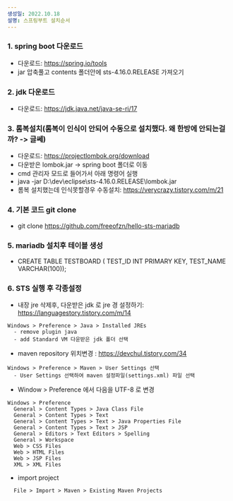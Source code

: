 ```yaml
---
생성일: 2022.10.18
설명: 스프링부트 설치순서
---
```

### 1. spring boot 다운로드
- 다운로드: https://spring.io/tools
- jar 압축풀고 contents 폴더안에 sts-4.16.0.RELEASE 가져오기

### 2. jdk 다운로드
- 다운로드: https://jdk.java.net/java-se-ri/17

### 3. 롬복설치(롬복이 인식이 안되어 수동으로 설치했다. 왜 한방에 안되는걸까? -> 글쎄)
- 다운로드: https://projectlombok.org/download
- 다운받은 lombok.jar -> spring boot 폴더로 이동
- cmd 관리자 모드로 들어가서 아래 명령어 실행
- java -jar D:\dev\eclipse\sts-4.16.0.RELEASE\lombok.jar
- 롬복 설치했는데 인식못할경우 수동설치: https://verycrazy.tistory.com/m/21

### 4. 기본 코드 git clone
- git clone https://github.com/freeofzn/hello-sts-mariadb

### 5. mariadb 설치후 테이블 생성
- CREATE TABLE TESTBOARD ( TEST_ID INT PRIMARY KEY, TEST_NAME VARCHAR(100));

### 6. STS 실행 후 각종설정
- 내장 jre 삭제후, 다운받은 jdk 로 jre 경 설정하기: https://languagestory.tistory.com/m/14
```
Windows > Preference > Java > Installed JREs 
  - remove plugin java
  - add Standard VM 다운받은 jdk 폴더 선택
```
- maven repository 위치변경 : https://devchul.tistory.com/34
```
Windows > Preference > Maven > User Settings 선택
  - User Settings 선택하여 maven 설정파일(settings.xml) 파일 선택
```
- Window > Preference 에서 다음을 UTF-8 로 변경
```
Windows > Preference
  General > Content Types > Java Class File
  General > Content Types > Text
  General > Content Types > Text > Java Properties File
  General > Content Types > Text > JSP
  General > Editors > Text Editors > Spelling
  General > Workspace
  Web > CSS Files
  Web > HTML Files
  Web > JSP Files
  XML > XML Files
```	 
- import project 
```
  File > Import > Maven > Existing Maven Projects
```  
 
